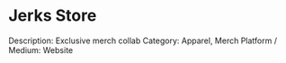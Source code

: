 # Jerks Store

Description: Exclusive merch collab
Category: Apparel, Merch
Platform / Medium: Website
